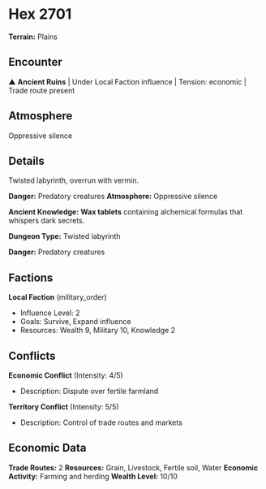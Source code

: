 # Hex 2701

**Terrain:** Plains

## Encounter
▲ **Ancient Ruins** | Under Local Faction influence | Tension: economic | Trade route present

## Atmosphere
Oppressive silence

## Details
Twisted labyrinth, overrun with vermin.

**Danger:** Predatory creatures
**Atmosphere:** Oppressive silence


**Ancient Knowledge:** **Wax tablets** containing alchemical formulas that whispers dark secrets.

**Dungeon Type:** Twisted labyrinth

**Danger:** Predatory creatures

## Factions
**Local Faction** (military_order)
- Influence Level: 2
- Goals: Survive, Expand influence
- Resources: Wealth 9, Military 10, Knowledge 2

## Conflicts
**Economic Conflict** (Intensity: 4/5)
- Description: Dispute over fertile farmland

**Territory Conflict** (Intensity: 5/5)
- Description: Control of trade routes and markets

## Economic Data
**Trade Routes:** 2
**Resources:** Grain, Livestock, Fertile soil, Water
**Economic Activity:** Farming and herding
**Wealth Level:** 10/10
